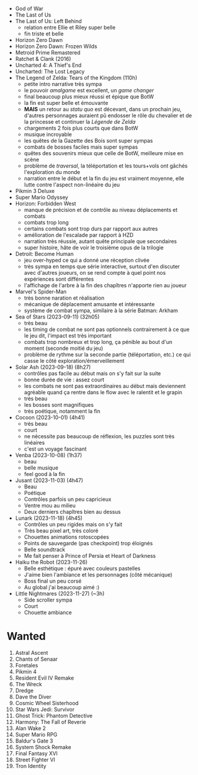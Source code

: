 - God of War
- The Last of Us
- The Last of Us: Left Behind
  - relation entre Ellie et Riley super belle
  - fin triste et belle
- Horizon Zero Dawn
- Horizon Zero Dawn: Frozen Wilds
- Metroid Prime Remastered
- Ratchet & Clank (2016)
- Uncharted 4: A Thief's End
- Uncharted: The Lost Legacy
- The Legend of Zelda: Tears of the Kingdom (110h)
  - petite intro narrative très sympa
  - le pouvoir *amalgame* est excellent, un *game changer*
  - final beaucoup plus mieux réussi et épique que BotW
  - la fin est super belle et émouvante
  - **MAIS** un retour au *statu quo* est décevant, dans un prochain jeu, d'autres personnages auraient pû endosser le rôle du chevalier et de la princesse et continuer la *Légende de Zelda*
  - chargements 2 fois plus courts que dans BotW
  - musique incroyable
  - les quêtes de la Gazette des Bois sont super sympas
  - combats de bosses faciles mais super sympas
  - quêtes des souvenirs mieux que celle de BotW, meilleure mise en scène
  - problème de *traversal*, la téléportation et les tours+vols ont gâchés l'exploration du monde
  - narration entre le début et la fin du jeu est vraiment moyenne, elle lutte contre l'aspect non-linéaire du jeu
- Pikmin 3 Deluxe
- Super Mario Odyssey
- Horizon: Forbidden West
  - manque de précision et de contrôle au niveau déplacements et combats
  - combats trop long
  - certains combats sont trop durs par rapport aux autres
  - amélioration de l'escalade par rapport à HZD
  - narration très réussie, autant quête principale que secondaires
  - super histoire, hâte de voir le troisième opus de la trilogie
- Detroit: Become Human
  - jeu over-hyped ce qui a donné une réception clivée
  - très sympa en temps que série interactive, surtout d'en discuter avec d'autres joueurs, on se rend compte à quel point nos expériences sont différentes
  - l'affichage de l'arbre à la fin des chapîtres n'apporte rien au joueur
- Marvel's Spider-Man
  - très bonne naration et réalisation
  - mécanique de déplacement amusante et intéressante
  - système de combat sympa, similaire à la série Batman: Arkham
- Sea of Stars (2023-09-11) (32h05)
  - très beau
  - les timing de combat ne sont pas optionnels contrairement à ce que le jeu dit, l'impact est très important
  - combats trop nombreux et trop long, ça pénible au bout d'un moment (seconde moitié du jeu)
  - problème de rythme sur la seconde partie (téléportation, etc.) ce qui casse le côté exploration/émerveillement
- Solar Ash (2023-09-18) (8h27)
  - contrôles pas facile au début mais on s'y fait sur la suite
  - bonne durée de vie : assez court
  - les combats ne sont pas extraordinaires au début mais deviennent agréable quand ça rentre dans le flow avec le ralentit et le grapin
  - très beau
  - les bosses sont magnifiques
  - très poétique, notamment la fin
- Cocoon (2023-10-01) (4h41)
  - très beau
  - court
  - ne nécessite pas beaucoup de réflexion, les puzzles sont très linéaires
  - c'est un voyage fascinant
- Venba (2023-10-08) (1h37)
  - beau
  - belle musique
  - feel good à la fin
- Jusant (2023-11-03) (4h47)
  - Beau
  - Poétique
  - Contrôles parfois un peu capricieux
  - Ventre mou au milieu
  - Deux derniers chapîtres bien au dessus
- Lunark (2023-11-18) (4h45)
  - Contrôles un peu rigides mais on s'y fait
  - Très beau pixel art, très coloré
  - Chouettes animations rotoscopées
  - Points de sauvegarde (pas checkpoint) trop éloignés
  - Belle soundtrack
  - Me fait penser à Prince of Persia et Heart of Darkness
- Haiku the Robot (2023-11-26)
  - Belle esthétique : épuré avec couleurs pastelles
  - J'aime bien l'ambiance et les personnages (côté mécanique)
  - Boss final un peu corsé
  - Au global j'ai beaucoup aimé :)
- Little Nightmares (2023-11-27) (~3h)
  - Side scroller sympa
  - Court
  - Chouette ambiance

# Wanted

1. Astral Ascent
1. Chants of Senaar
1. Foretales
1. Pikmin 4
1. Resident Evil IV Remake
1. The Wreck
1. Dredge
1. Dave the Diver
1. Cosmic Wheel Sisterhood
1. Star Wars Jedi: Survivor
1. Ghost Trick: Phantom Detective
1. Harmony: The Fall of Reverie
1. Alan Wake 2
1. Super Mario RPG
1. Baldur's Gate 3
1. System Shock Remake
1. Final Fantasy XVI
1. Street Fighter VI
1. Tron Identity